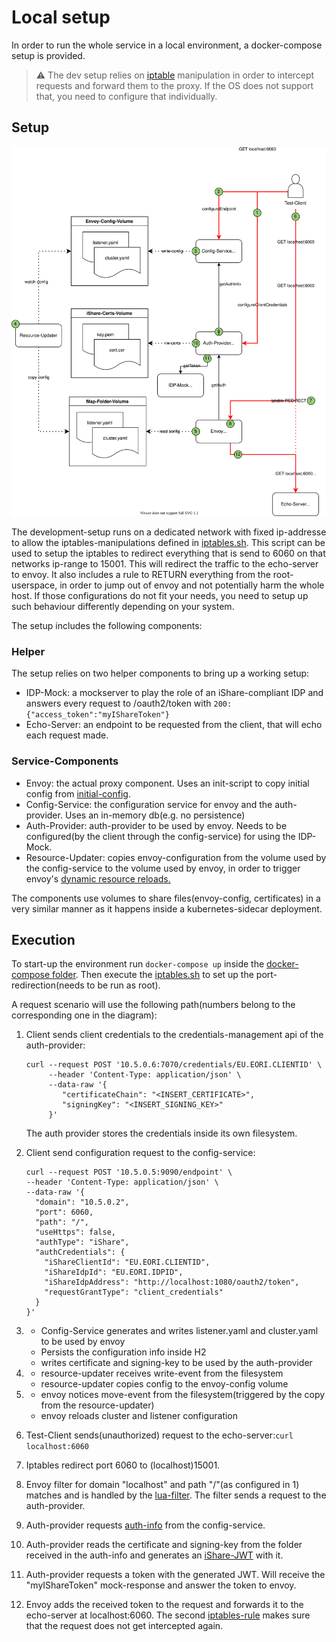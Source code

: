 # Local setup

In order to run the whole service in a local environment, a docker-compose setup is provided. 

> :warning:  The dev setup relies on [iptable](https://linux.die.net/man/8/iptables) manipulation 
> in order to intercept requests and forward them to the proxy. If the OS does not support that, you 
> need to configure that individually.


## Setup

![Dev-Setup](../doc/img/compose-dev-setup.svg)

The development-setup runs on a dedicated network with fixed ip-addresse to allow the iptables-manipulations defined in [iptables.sh](./iptables.sh).
This script can be used to setup the iptables to redirect everything that is send to 6060 on that networks ip-range to 15001. This will redirect the traffic
to the echo-server to envoy. It also includes a rule to RETURN everything from the root-userspace, in order to jump out of envoy and
not potentially harm the whole host. If those configurations do not fit your needs, you need to setup up such behaviour differently
depending on your system.

The setup includes the following components:

### Helper

The setup relies on two helper components to bring up a working setup:

* IDP-Mock: a mockserver to play the role of an iShare-compliant IDP and answers every request to /oauth2/token with 
  ```200: {"access_token":"myIShareToken"}```
* Echo-Server: an endpoint to be requested from the client, that will echo each request made.

### Service-Components

* Envoy: the actual proxy component. Uses an init-script to copy initial config from [initial-config](./initial-config).
* Config-Service: the configuration service for envoy and the auth-provider. Uses an in-memory db(e.g. no persistence)
* Auth-Provider: auth-provider to be used by envoy. Needs to be configured(by the client through the config-service) for using the IDP-Mock.
* Resource-Updater: copies envoy-configuration from the volume used by the config-service to the volume used by envoy, in order to trigger envoy's [dynamic resource reloads.](https://www.envoyproxy.io/docs/envoy/latest/start/quick-start/configuration-dynamic-filesystem)

The components use volumes to share files(envoy-config, certificates) in a very similar manner as it happens inside a kubernetes-sidecar deployment.

## Execution

To start-up the environment run ```docker-compose up``` inside the [docker-compose folder](./). Then execute the [iptables.sh](./iptables.sh) to set up the port-redirection(needs to be run as root).

A request scenario will use the following path(numbers belong to the corresponding one in the diagram):

1. Client sends client credentials to the credentials-management api of the auth-provider: 
   ```
   curl --request POST '10.5.0.6:7070/credentials/EU.EORI.CLIENTID' \
        --header 'Content-Type: application/json' \
        --data-raw '{
           "certificateChain": "<INSERT_CERTIFICATE>",
           "signingKey": "<INSERT_SIGNING_KEY>"
        }'
   ```
   The auth provider stores the credentials inside its own filesystem.


2. Client send configuration request to the config-service:
    ``` 
    curl --request POST '10.5.0.5:9090/endpoint' \
    --header 'Content-Type: application/json' \
    --data-raw '{
      "domain": "10.5.0.2",
      "port": 6060,
      "path": "/",
      "useHttps": false,
      "authType": "iShare",
      "authCredentials": {
        "iShareClientId": "EU.EORI.CLIENTID",
        "iShareIdpId": "EU.EORI.IDPID",
        "iShareIdpAddress": "http://localhost:1080/oauth2/token",
        "requestGrantType": "client_credentials"
      }
    }' 
    ```


3.
   - Config-Service generates and writes listener.yaml and cluster.yaml to be used by envoy
   - Persists the configuration info inside H2
   - writes certificate and signing-key to be used by the auth-provider


4.
   - resource-updater receives write-event from the filesystem
   - resource-updater copies config to the envoy-config volume


5.
   - envoy notices move-event from the filesystem(triggered by the copy from the resource-updater)
   - envoy reloads cluster and listener configuration


6.
    Test-Client sends(unauthorized) request to the echo-server:```curl localhost:6060```


7.
    Iptables redirect port 6060 to (localhost)15001.


8.
    Envoy filter for domain "localhost" and path "/"(as configured in 1) matches and is handled by the [lua-filter](https://www.envoyproxy.io/docs/envoy/latest/configuration/http/http_filters/lua_filter).
    The filter sends a request to the auth-provider.


9.
    Auth-provider requests [auth-info](../api/endpoint-configuration-api.yaml#L120) from the config-service.


10.
    Auth-provider reads the certificate and signing-key from the folder received in the auth-info and generates an [iShare-JWT](https://dev.ishareworks.org/introduction/jwt.html)
    with it.


11.
    Auth-provider requests a token with the generated JWT. Will receive the "myIShareToken" mock-response and answer the token to envoy.


12.
    Envoy adds the received token to the request and forwards it to the echo-server at localhost:6060. The second [iptables-rule](./iptables.sh#8) makes 
    sure that the request does not get intercepted again.